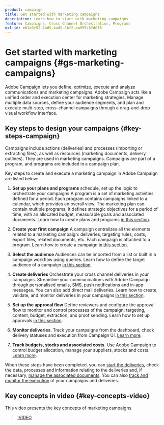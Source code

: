 ```yaml
---
product: campaign
title: Get started with marketing campaigns
description: Learn how to start with marketing campaigns
feature: Campaigns, Cross Channel Orchestration, Programs
exl-id: eb1a0e52-14d9-4ad2-8bf2-ea955c6fd0f5
---
```

# Get started with marketing campaigns {#gs-marketing-campaigns}

Adobe Campaign lets you define, optimize, execute and analyze communications and marketing campaigns. Adobe Campaign acts like a unified order and execution center for marketing strategies. Manage multiple data sources, define your audience segments, and plan and execute multi-step, cross-channel campaigns through a drag-and-drop visual workflow interface.


<!--In addition, the **Marketing Resource Management (MRM)** module lets you control marketing actions in a collaborative mode by providing complete management and real-time tracking of the tasks, budgets and marketing resources involved. The Marketing Resource Management lets you optimize and regulate the management of internal and external processes, resources and marketing campaigns, as well as third party relations (agencies, printers, etc.). For more on this, refer to [this section](about-marketing-resource-management.md).

>[!NOTE]
>
>Capabilities related to population targeting, message personalization and message delivery on the various channels are detailed in [this section](../../delivery/using/steps-about-delivery-creation-steps.md).-->


## Key steps to design your campaigns {#key-steps-campaign}

Campaigns include actions (deliveries) and processes (importing or extracting files), as well as resources (marketing documents, delivery outlines). They are used in marketing campaigns. Campaigns are part of a program, and programs are included in a campaign plan.

Key steps to create and execute a marketing campaign in Adobe Campaign are listed below:

1. **Set up your plans and programs** schedule, set up the logic to orchestrate your campaigns
    A program is a set of marketing activities defined for a period. Each program contains campaigns linked to a calendar, which provides an overall view. The marketing plan can contain multiple programs. It defines strategic objectives for a period of time, with an allocated budget, measurable goals and associated documents. Learn how to create plans and programs [in this section](marketing-campaign-create.md#create-plan-and-program).

1. **Create your first campaign**
    A campaign centralizes all the elements related to a marketing campaign: deliveries, targeting rules, costs, export files, related documents, etc. Each campaign is attached to a program. Learn how to create a campaign [in this section](marketing-campaign-create.md#create-a-campaign).

1. **Select the audience**
    Audiences can be imported from a list or built in a campaign workflow using queries. Learn how to define the target audience of a campaign [in this section](marketing-campaign-target.md#select-the-target-population).

1. **Create deliveries**
    Orchestrate your cross channel deliveries in your campaigns. Streamline your communications with Adobe Campaign through personalised emails, SMS, push notifications and in-app messages. You can also add direct mail deliveries. Learn how to create, validate, and monitor deliveries in your campaigns [in this section](marketing-campaign-deliveries.md).

1. **Set up the approcal flow**
    Define reviewers and configure the approval flow to monitor and control processes of the campaign: targeting, content, budget, extraction, and proof sending. Learn how to set up approvals [in this section](marketing-campaign-approval.md).

1. **Monitor deliveries**.
    Track your campaigns from the dashboard, check delivery statuses and execution from Campaign UI. [Learn more](marketing-campaign-monitoring.md).

1. **Track budgets, stocks and associated costs**. 
    Use Adobe Campaign to control budget allocation, manage your suppliers, stocks and costs. [Learn more](providers--stocks-and-budgets.md#create-service-providers-and-their-cost-structures).

When these steps have been completed, you can [start the deliveries](marketing-campaign-deliveries.md#start-a-delivery), check the data, processes and information relating to the deliveries and, if necessary, [manage the associated documents](marketing-campaign-deliveries.md#manage-associated-documents). You can also [track and monitor the execution](marketing-campaign-monitoring.md) of your campaigns and deliveries.


## Key concepts in video {#key-concepts-video}

This video presents the key concepts of marketing campaigns.

>[!VIDEO](https://video.tv.adobe.com/v/35131?quality=12)

